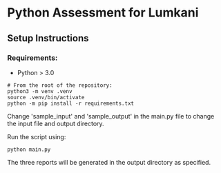 # Python Assessment for Lumkani

## Setup Instructions
### Requirements:
- Python > 3.0

```
# From the root of the repository:
python3 -m venv .venv
source .venv/bin/activate
python -m pip install -r requirements.txt
```

Change 'sample_input' and 'sample_output' in the main.py file to change the input file and output directory.

Run the script using:
```
python main.py
```
The three reports will be generated in the output directory as specified.